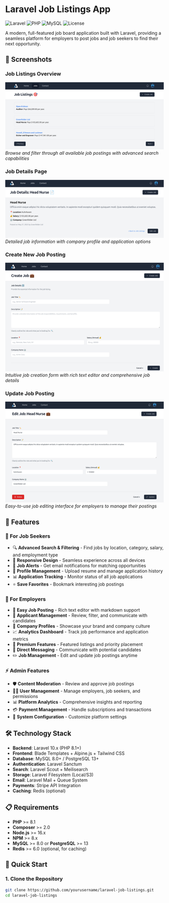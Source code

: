 # Laravel Job Listings App

![Laravel](https://img.shields.io/badge/Laravel-10+-FF2D20?style=for-the-badge&logo=laravel&logoColor=white)
![PHP](https://img.shields.io/badge/PHP-8.1+-777BB4?style=for-the-badge&logo=php&logoColor=white)
![MySQL](https://img.shields.io/badge/MySQL-8.0+-4479A1?style=for-the-badge&logo=mysql&logoColor=white)
![License](https://img.shields.io/badge/License-MIT-green?style=for-the-badge)

A modern, full-featured job board application built with Laravel, providing a seamless platform for employers to post jobs and job seekers to find their next opportunity.

## 📸 Screenshots

### Job Listings Overview
![All Jobs Listing](screenshots/show-all-jobs.jpeg)
*Browse and filter through all available job postings with advanced search capabilities*

### Job Details Page
![Job Details](screenshots/show-specific-job.jpeg)
*Detailed job information with company profile and application options*

### Create New Job Posting
![Create Job](screenshots/create-job.jpeg)
*Intuitive job creation form with rich text editor and comprehensive job details*

### Update Job Posting
![Update Job](screenshots/update-job.jpeg)
*Easy-to-use job editing interface for employers to manage their postings*

## 🌟 Features

### 👔 For Job Seekers
- 🔍 **Advanced Search & Filtering** - Find jobs by location, category, salary, and employment type
- 📱 **Responsive Design** - Seamless experience across all devices  
- 🔔 **Job Alerts** - Get email notifications for matching opportunities
- 👤 **Profile Management** - Upload resume and manage application history
- 📊 **Application Tracking** - Monitor status of all job applications
- ⭐ **Save Favorites** - Bookmark interesting job postings

### 🏢 For Employers  
- 📝 **Easy Job Posting** - Rich text editor with markdown support
- 👥 **Applicant Management** - Review, filter, and communicate with candidates
- 🏪 **Company Profiles** - Showcase your brand and company culture
- 📈 **Analytics Dashboard** - Track job performance and application metrics
- 💎 **Premium Features** - Featured listings and priority placement
- 💬 **Direct Messaging** - Communicate with potential candidates
- ✏️ **Job Management** - Edit and update job postings anytime

### ⚡ Admin Features
- 🛡️ **Content Moderation** - Review and approve job postings
- 👨‍💼 **User Management** - Manage employers, job seekers, and permissions
- 📊 **Platform Analytics** - Comprehensive insights and reporting
- 💳 **Payment Management** - Handle subscriptions and transactions
- 🔧 **System Configuration** - Customize platform settings

## 🛠️ Technology Stack

- **Backend**: Laravel 10.x (PHP 8.1+)
- **Frontend**: Blade Templates + Alpine.js + Tailwind CSS
- **Database**: MySQL 8.0+ / PostgreSQL 13+
- **Authentication**: Laravel Sanctum
- **Search**: Laravel Scout + Meilisearch
- **Storage**: Laravel Filesystem (Local/S3)
- **Email**: Laravel Mail + Queue System
- **Payments**: Stripe API Integration
- **Caching**: Redis (optional)

## 📋 Requirements

- **PHP** >= 8.1
- **Composer** >= 2.0
- **Node.js** >= 16.x
- **NPM** >= 8.x
- **MySQL** >= 8.0 or **PostgreSQL** >= 13
- **Redis** >= 6.0 (optional, for caching)

## 🚀 Quick Start

### 1. Clone the Repository
```bash
git clone https://github.com/yourusername/laravel-job-listings.git
cd laravel-job-listings
